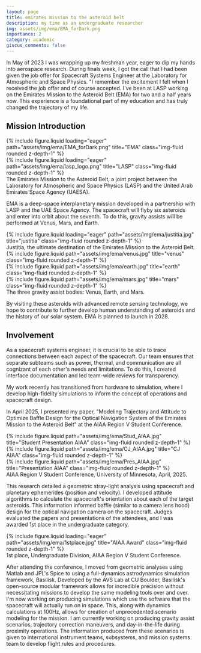 ```yaml
---
layout: page
title: emirates mission to the asteroid belt
description: my time as an undergraduate researcher
img: assets/img/ema/EMA_forDark.png
importance: 2
category: academic
giscus_comments: false
---
```


In May of 2023 I was wrapping up my freshman year, eager to dip my hands into aerospace research. During finals week, I got the call that I had been given the job offer for Spacecraft Systems Engineer at the Laboratory for Atmospheric and Space Physics. "I remember the excitement I felt when I received the job offer and of course accepted. I've been at LASP working on the Emirates Mission to the Asteroid Belt (EMA) for two and a half years now. This experience is a foundational part of my education and has truly changed the trajectory of my life.


<h2> Mission Introduction </h2>
<div class="row">
    <div class="col-sm mt-2 mt-md-0">
        {% include figure.liquid loading="eager" path="assets/img/ema/EMA_forDark.png" title="EMA" class="img-fluid rounded z-depth-1" %}
    </div>
    <div class="col-sm mt-2 mt-md-0">
        {% include figure.liquid loading="eager" path="assets/img/ema/lasp_logo.png" title="LASP" class="img-fluid rounded z-depth-1" %}
    </div>
</div>
<div class="caption">
    The Emirates Mission to the Asteroid Belt, a joint project between the Laboratory for Atmospheric and Space Physics (LASP) and the United Arab Emirates Space Agency (UAESA).
</div>

EMA is a deep-space interplanetary mission developed in a partnership with LASP and the UAE Space Agency. The spacecraft will flyby six asteroids and enter into orbit about the seventh. To do this, gravity assists will be performed at Venus, Mars, and Earth.

<div class="row">
    <div class="col-sm mt-3 mt-md-0">
        {% include figure.liquid loading="eager" path="assets/img/ema/justitia.jpg" title="justitia" class="img-fluid rounded z-depth-1" %}
    </div>
</div>
<div class="caption">
    Justitia, the ultimate destination of the Emirates Mission to the Asteroid Belt.
</div>


<div class="row justify-content-sm-center">
    <div class="col-sm mt-3 mt-md-0">
        {% include figure.liquid path="assets/img/ema/venus.jpg" title="venus" class="img-fluid rounded z-depth-1" %}
    </div>
    <div class="col-sm mt-3 mt-md-0">
        {% include figure.liquid path="assets/img/ema/earth.jpg" title="earth" class="img-fluid rounded z-depth-1" %}
    </div>
    <div class="col-sm mt-3 mt-md-0">
        {% include figure.liquid path="assets/img/ema/mars.jpg" title="mars" class="img-fluid rounded z-depth-1" %}
    </div>
</div>
<div class="caption">
    The three gravity assist bodies: Venus, Earth, and Mars. 
</div>

By visiting these asteroids with advanced remote sensing technology, we hope to contribute to further develop human understanding of asteroids and the history of our solar system. EMA is planned to launch in 2028.

<h2> Involvement </h2>

As a spacecraft systems engineer, it is crucial to be able to trace connections between each aspect of the spacecraft. Our team ensures that separate subteams such as power, thermal, and communication are all cognizant of each other's needs and limitations. To do this, I created interface documentation and led team-wide reviews for transparency.

My work recently has transitioned from hardware to simulation, where I develop high-fidelity simulations to inform the concept of operations and spacecraft design. 

In April 2025, I presented my paper, "Modeling Trajectory and Attitude to Optimize Baffle Design for the Optical Navigation System of the Emirates Mission to the Asteroid Belt" at the AIAA Region V Student Conference. 

<div class="row justify-content-sm-center">
    <div class="col-sm mt-3 mt-md-0">
        {% include figure.liquid path="assets/img/ema/Stud_AIAA.jpg" title="Student Presentation AIAA" class="img-fluid rounded z-depth-1" %}
    </div>
    <div class="col-sm mt-3 mt-md-0">
        {% include figure.liquid path="assets/img/ema/CJ_AIAA.jpg" title="CJ AIAA" class="img-fluid rounded z-depth-1" %}
    </div>
    <div class="col-sm mt-3 mt-md-0">
        {% include figure.liquid path="assets/img/ema/Pres_AIAA.jpg" title="Presentation AIAA" class="img-fluid rounded z-depth-1" %}
    </div>
</div>
<div class="caption">
    AIAA Region V Student Conference, University of Minnesota, April, 2025.
</div>

This research detailed a geometric stray-light analysis using spacecraft and planetary ephemerides (position and velocity). I developed attitude algorithms to calculate the spacecraft's orientation about each of the target asteroids. This information informed baffle (similar to a camera lens hood) design for the optical navigation camera on the spacecraft. Judges evaluated the papers and presentations of the attendees, and I was awarded 1st place in the undergraduate category.

<div class="row">
    <div class="col-sm mt-3 mt-md-0">
        {% include figure.liquid loading="eager" path="assets/img/ema/1stplace.jpg" title="AIAA Award" class="img-fluid rounded z-depth-1" %}
    </div>
</div>
<div class="caption">
    1st place, Undergraduate Division, AIAA Region V Student Conference.
</div>

After attending the conference, I moved from geometric analyses using Matlab and JPL's Spice to using a full-dynamics astrodynamics simulation framework, Basilisk. Developed by the AVS Lab at CU Boulder, Basilisk's open-source modular framework allows for incredible precision without necessitating missions to develop the same modeling tools over and over. I'm now working on producing simulations which use the software that the spacecraft will actually run on in space. This, along with dynamics calculations at 100Hz, allows for creation of unprecedented scenario modeling for the mission. I am currently working on producing gravity assist scenarios, trajectory correction maneuvers, and day-in-the-life during proximity operations. The information produced from these scenarios is given to international instrument teams, subsystems, and mission systems team to develop flight rules and procedures.
